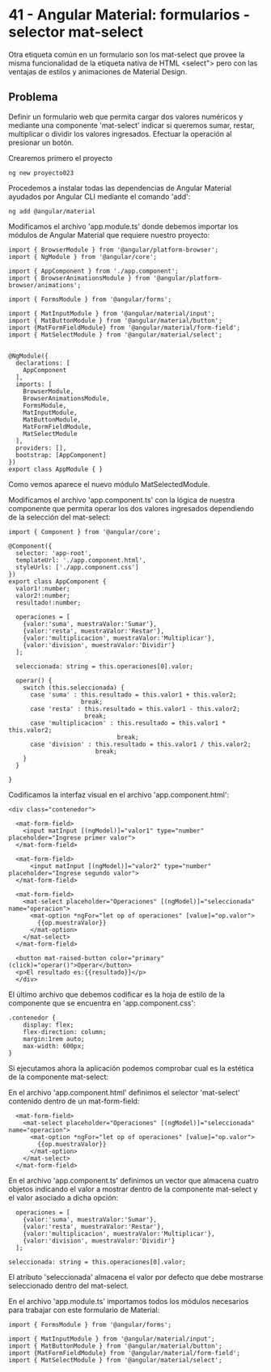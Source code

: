 # 41 - Angular Material: formularios - selector mat-select

Otra etiqueta común en un formulario son los mat-select que provee la misma funcionalidad de la etiqueta nativa de HTML <select"> pero con las ventajas de estilos y animaciones de Material Design.

## Problema
Definir un formulario web que permita cargar dos valores numéricos y mediante una componente 'mat-select' indicar si queremos sumar, restar, multiplicar o dividir los valores ingresados. Efectuar la operación al presionar un botón.

Crearemos primero el proyecto

```ng new proyecto023```

Procedemos a instalar todas las dependencias de Angular Material ayudados por Angular CLI mediante el comando 'add':

```ng add @angular/material```

Modificamos el archivo 'app.module.ts' donde debemos importar los módulos de Angular Material que requiere nuestro proyecto:

```
import { BrowserModule } from '@angular/platform-browser';
import { NgModule } from '@angular/core';

import { AppComponent } from './app.component';
import { BrowserAnimationsModule } from '@angular/platform-browser/animations';

import { FormsModule } from '@angular/forms';

import { MatInputModule } from '@angular/material/input';
import { MatButtonModule } from '@angular/material/button';
import {MatFormFieldModule} from '@angular/material/form-field';
import { MatSelectModule } from '@angular/material/select';


@NgModule({
  declarations: [
    AppComponent
  ],
  imports: [
    BrowserModule,
    BrowserAnimationsModule,
    FormsModule,
    MatInputModule,
    MatButtonModule,
    MatFormFieldModule,
    MatSelectModule
  ],
  providers: [],
  bootstrap: [AppComponent]
})
export class AppModule { }
```

Como vemos aparece el nuevo módulo MatSelectedModule.

Modificamos el archivo 'app.component.ts' con la lógica de nuestra componente que permita operar los dos valores ingresados dependiendo de la selección del mat-select:

```
import { Component } from '@angular/core';

@Component({
  selector: 'app-root',
  templateUrl: './app.component.html',
  styleUrls: ['./app.component.css']
})
export class AppComponent {
  valor1!:number;
  valor2!:number;
  resultado!:number;

  operaciones = [
    {valor:'suma', muestraValor:'Sumar'},
    {valor:'resta', muestraValor:'Restar'},
    {valor:'multiplicacion', muestraValor:'Multiplicar'},
    {valor:'division', muestraValor:'Dividir'}
  ];

  seleccionada: string = this.operaciones[0].valor;

  operar() {
    switch (this.seleccionada) {
      case 'suma' : this.resultado = this.valor1 + this.valor2;
                    break;
      case 'resta' : this.resultado = this.valor1 - this.valor2;
                     break;
      case 'multiplicacion' : this.resultado = this.valor1 * this.valor2;
                              break;
      case 'division' : this.resultado = this.valor1 / this.valor2;
                        break;
    }
  }

}
```

Codificamos la interfaz visual en el archivo 'app.component.html':

```
<div class="contenedor">

  <mat-form-field>
    <input matInput [(ngModel)]="valor1" type="number" placeholder="Ingrese primer valor">
  </mat-form-field>

  <mat-form-field>
      <input matInput [(ngModel)]="valor2" type="number" placeholder="Ingrese segundo valor">
  </mat-form-field>
  
  <mat-form-field>
    <mat-select placeholder="Operaciones" [(ngModel)]="seleccionada" name="operacion">
      <mat-option *ngFor="let op of operaciones" [value]="op.valor">
        {{op.muestraValor}}
      </mat-option>
    </mat-select>
  </mat-form-field>

  <button mat-raised-button color="primary" (click)="operar()">Operar</button>
  <p>El resultado es:{{resultado}}</p>
  </div>
```

El último archivo que debemos codificar es la hoja de estilo de la componente que se encuentra en 'app.component.css':

```
.contenedor {
    display: flex;
    flex-direction: column;
    margin:1rem auto;
    max-width: 600px;
} 
```

Si ejecutamos ahora la aplicación podemos comprobar cual es la estética de la componente mat-select:

En el archivo 'app.component.html' definimos el selector 'mat-select' contenido dentro de un mat-form-field:

```
  <mat-form-field>
    <mat-select placeholder="Operaciones" [(ngModel)]="seleccionada" name="operacion">
      <mat-option *ngFor="let op of operaciones" [value]="op.valor">
        {{op.muestraValor}}
      </mat-option>
    </mat-select>
  </mat-form-field>
```

En el archivo 'app.component.ts' definimos un vector que almacena cuatro objetos indicando el valor a mostrar dentro de la componente mat-select y el valor asociado a dicha opción:

```
  operaciones = [
    {valor:'suma', muestraValor:'Sumar'},
    {valor:'resta', muestraValor:'Restar'},
    {valor:'multiplicacion', muestraValor:'Multiplicar'},
    {valor:'division', muestraValor:'Dividir'}
  ];

seleccionada: string = this.operaciones[0].valor;
```

El atributo 'seleccionada' almacena el valor por defecto que debe mostrarse seleccionado dentro del mat-select.

En el archivo 'app.module.ts' importamos todos los módulos necesarios para trabajar con este formulario de Material:

```
import { FormsModule } from '@angular/forms';

import { MatInputModule } from '@angular/material/input';
import { MatButtonModule } from '@angular/material/button';
import {MatFormFieldModule} from '@angular/material/form-field';
import { MatSelectModule } from '@angular/material/select';
```
